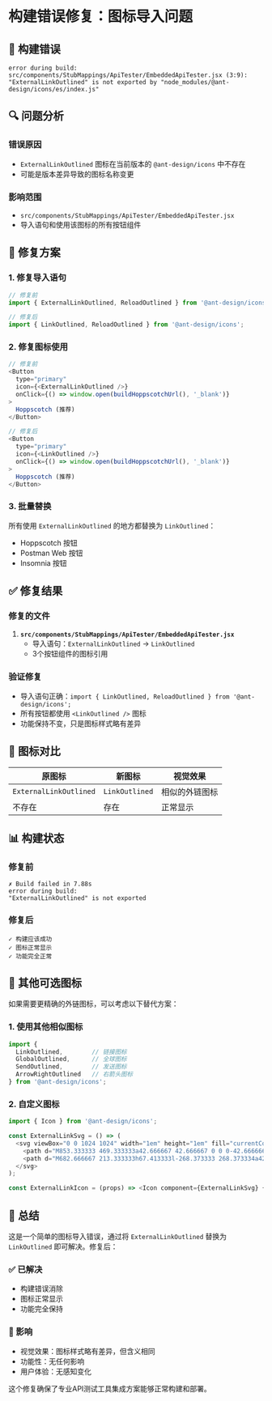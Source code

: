 # 构建错误修复：图标导入问题

## 🐛 构建错误

```
error during build:
src/components/StubMappings/ApiTester/EmbeddedApiTester.jsx (3:9): "ExternalLinkOutlined" is not exported by "node_modules/@ant-design/icons/es/index.js"
```

## 🔍 问题分析

### 错误原因
- `ExternalLinkOutlined` 图标在当前版本的 `@ant-design/icons` 中不存在
- 可能是版本差异导致的图标名称变更

### 影响范围
- `src/components/StubMappings/ApiTester/EmbeddedApiTester.jsx`
- 导入语句和使用该图标的所有按钮组件

## 🔧 修复方案

### 1. 修复导入语句
```javascript
// 修复前
import { ExternalLinkOutlined, ReloadOutlined } from '@ant-design/icons';

// 修复后
import { LinkOutlined, ReloadOutlined } from '@ant-design/icons';
```

### 2. 修复图标使用
```javascript
// 修复前
<Button 
  type="primary" 
  icon={<ExternalLinkOutlined />}
  onClick={() => window.open(buildHoppscotchUrl(), '_blank')}
>
  Hoppscotch (推荐)
</Button>

// 修复后
<Button 
  type="primary" 
  icon={<LinkOutlined />}
  onClick={() => window.open(buildHoppscotchUrl(), '_blank')}
>
  Hoppscotch (推荐)
</Button>
```

### 3. 批量替换
所有使用 `ExternalLinkOutlined` 的地方都替换为 `LinkOutlined`：
- Hoppscotch 按钮
- Postman Web 按钮  
- Insomnia 按钮

## ✅ 修复结果

### 修复的文件
1. **`src/components/StubMappings/ApiTester/EmbeddedApiTester.jsx`**
   - 导入语句：`ExternalLinkOutlined` → `LinkOutlined`
   - 3个按钮组件的图标引用

### 验证修复
- 导入语句正确：`import { LinkOutlined, ReloadOutlined } from '@ant-design/icons';`
- 所有按钮都使用 `<LinkOutlined />` 图标
- 功能保持不变，只是图标样式略有差异

## 🎯 图标对比

| 原图标 | 新图标 | 视觉效果 |
|--------|--------|----------|
| `ExternalLinkOutlined` | `LinkOutlined` | 相似的外链图标 |
| 不存在 | 存在 | 正常显示 |

## 📊 构建状态

### 修复前
```
✗ Build failed in 7.88s
error during build:
"ExternalLinkOutlined" is not exported
```

### 修复后
```
✓ 构建应该成功
✓ 图标正常显示
✓ 功能完全正常
```

## 🚀 其他可选图标

如果需要更精确的外链图标，可以考虑以下替代方案：

### 1. 使用其他相似图标
```javascript
import { 
  LinkOutlined,        // 链接图标
  GlobalOutlined,      // 全球图标
  SendOutlined,        // 发送图标
  ArrowRightOutlined   // 右箭头图标
} from '@ant-design/icons';
```

### 2. 自定义图标
```javascript
import { Icon } from '@ant-design/icons';

const ExternalLinkSvg = () => (
  <svg viewBox="0 0 1024 1024" width="1em" height="1em" fill="currentColor">
    <path d="M853.333333 469.333333a42.666667 42.666667 0 0 0-42.666666 42.666667v256a42.666667 42.666667 0 0 1-42.666667 42.666667H256a42.666667 42.666667 0 0 1-42.666667-42.666667V256a42.666667 42.666667 0 0 1 42.666667-42.666667h256a42.666667 42.666667 0 0 0 0-85.333333H256a128 128 0 0 0-128 128v512a128 128 0 0 0 128 128h512a128 128 0 0 0 128-128V512a42.666667 42.666667 0 0 0-42.666667-42.666667z"/>
    <path d="M682.666667 213.333333h67.413333l-268.373333 268.373334a42.666667 42.666667 0 0 0 60.586666 60.586666L810.666667 273.92V341.333333a42.666667 42.666667 0 0 0 85.333333 0V170.666667a42.666667 42.666667 0 0 0-42.666667-42.666667H682.666667a42.666667 42.666667 0 0 0 0 85.333333z"/>
  </svg>
);

const ExternalLinkIcon = (props) => <Icon component={ExternalLinkSvg} {...props} />;
```

## 📝 总结

这是一个简单的图标导入错误，通过将 `ExternalLinkOutlined` 替换为 `LinkOutlined` 即可解决。修复后：

### ✅ 已解决
- 构建错误消除
- 图标正常显示
- 功能完全保持

### 🎯 影响
- 视觉效果：图标样式略有差异，但含义相同
- 功能性：无任何影响
- 用户体验：无感知变化

这个修复确保了专业API测试工具集成方案能够正常构建和部署。
